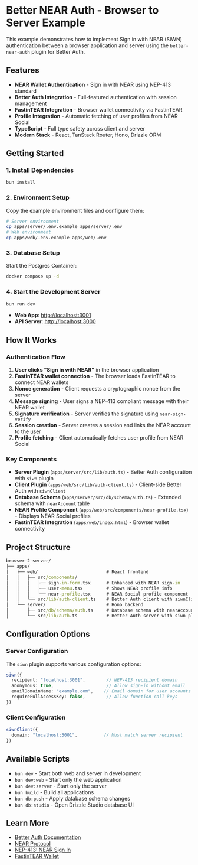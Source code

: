 # Better NEAR Auth - Browser to Server Example

This example demonstrates how to implement Sign in with NEAR (SIWN) authentication between a browser application and server using the `better-near-auth` plugin for Better Auth.

## Features

- **NEAR Wallet Authentication** - Sign in with NEAR using NEP-413 standard
- **Better Auth Integration** - Full-featured authentication with session management
- **FastinTEAR Integration** - Browser wallet connectivity via FastinTEAR
- **Profile Integration** - Automatic fetching of user profiles from NEAR Social
- **TypeScript** - Full type safety across client and server
- **Modern Stack** - React, TanStack Router, Hono, Drizzle ORM

## Getting Started

### 1. Install Dependencies

```bash
bun install
```

### 2. Environment Setup

Copy the example environment files and configure them:

```bash
# Server environment
cp apps/server/.env.example apps/server/.env
# Web environment  
cp apps/web/.env.example apps/web/.env
```

### 3. Database Setup

Start the Postgres Container:

```bash
docker compose up -d
```

### 4. Start the Development Server

```bash
bun run dev
```

- **Web App**: [http://localhost:3001](http://localhost:3001)
- **API Server**: [http://localhost:3000](http://localhost:3000)

## How It Works

### Authentication Flow

1. **User clicks "Sign in with NEAR"** in the browser application
2. **FastinTEAR wallet connection** - The browser loads FastinTEAR to connect NEAR wallets
3. **Nonce generation** - Client requests a cryptographic nonce from the server
4. **Message signing** - User signs a NEP-413 compliant message with their NEAR wallet
5. **Signature verification** - Server verifies the signature using `near-sign-verify`
6. **Session creation** - Server creates a session and links the NEAR account to the user
7. **Profile fetching** - Client automatically fetches user profile from NEAR Social

### Key Components

- **Server Plugin** (`apps/server/src/lib/auth.ts`) - Better Auth configuration with `siwn` plugin
- **Client Plugin** (`apps/web/src/lib/auth-client.ts`) - Client-side Better Auth with `siwnClient`
- **Database Schema** (`apps/server/src/db/schema/auth.ts`) - Extended schema with `nearAccount` table
- **NEAR Profile Component** (`apps/web/src/components/near-profile.tsx`) - Displays NEAR Social profiles
- **FastinTEAR Integration** (`apps/web/index.html`) - Browser wallet connectivity

## Project Structure

```cmd
browser-2-server/
├── apps/
│   ├── web/                          # React frontend
│   │   ├── src/components/
│   │   │   ├── sign-in-form.tsx      # Enhanced with NEAR sign-in
│   │   │   ├── user-menu.tsx         # Shows NEAR profile info
│   │   │   └── near-profile.tsx      # NEAR Social profile component
│   │   └── src/lib/auth-client.ts    # Better Auth client with siwnClient
│   └── server/                       # Hono backend
│       ├── src/db/schema/auth.ts     # Database schema with nearAccount table
│       └── src/lib/auth.ts           # Better Auth server with siwn plugin
```

## Configuration Options

### Server Configuration

The `siwn` plugin supports various configuration options:

```typescript
siwn({
  recipient: "localhost:3001",        // NEP-413 recipient domain
  anonymous: true,                    // Allow sign-in without email
  emailDomainName: "example.com",    // Email domain for user accounts
  requireFullAccessKey: false,        // Allow function call keys
})
```

### Client Configuration

```typescript
siwnClient({
  domain: "localhost:3001",          // Must match server recipient
})
```

## Available Scripts

- `bun dev` - Start both web and server in development
- `bun dev:web` - Start only the web application
- `bun dev:server` - Start only the server
- `bun build` - Build all applications
- `bun db:push` - Apply database schema changes
- `bun db:studio` - Open Drizzle Studio database UI

## Learn More

- [Better Auth Documentation](https://better-auth.com)
- [NEAR Protocol](https://near.org)
- [NEP-413: NEAR Sign In](https://github.com/near/NEPs/blob/master/neps/nep-0413.md)
- [FastinTEAR Wallet](https://github.com/fastnear/fastintear)
